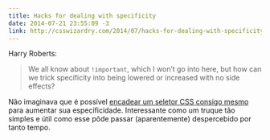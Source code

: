 ```yaml
---
title: Hacks for dealing with specificity
date: 2014-07-21 23:55:09 -3
link: http://csswizardry.com/2014/07/hacks-for-dealing-with-specificity/
---
```


Harry Roberts:

> We all know about `!important`, which I won’t go into here, but how can we trick specificity into being lowered or increased with no side effects?

Não imaginava que é possível [encadear um seletor CSS consigo mesmo](http://jsfiddle.net/csswizardry/3N53n/3/) para aumentar sua especificidade. Interessante como um truque tão simples e útil como esse pôde passar (aparentemente) despercebido por tanto tempo.
